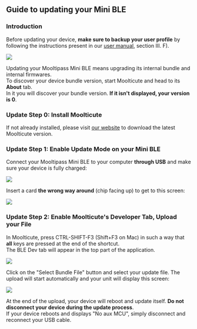 ## [](#header-2)Guide to updating your Mini BLE  
   
### [](#header-3)Introduction
  
Before updating your device, **make sure to backup your user profile** by following the instructions present in our [user manual](https://github.com/mooltipass/minible/raw/master/MooltipassMiniBLEUserManual.pdf), section III. F).  
  
![](https://github.com/mooltipass/minible/blob/gh-pages/images/minible_update_guide/ble_bundle_version.png?raw=true)  
  
Updating your Mooltipass Mini BLE means upgrading its internal bundle and internal firmwares.  
To discover your device bundle version, start Moolticute and head to its **About** tab.  
In it you will discover your bundle version. **If it isn't displayed, your version is 0**.  
  
### [](#header-3)Update Step 0: Install Moolticute
If not already installed, please visit [our website](https://www.themooltipass.com/setup/) to download the latest Moolticute version.
  
  
### [](#header-3)Update Step 1: Enable Update Mode on your Mini BLE
Connect your Mooltipass Mini BLE to your computer **through USB** and make sure your device is fully charged:  
  
![](https://github.com/mooltipass/minible/blob/gh-pages/images/rf_debug_guide/welcome_screen.png?raw=true)  
  
Insert a card **the wrong way around** (chip facing up) to get to this screen:  
  
![](https://github.com/mooltipass/minible/blob/gh-pages/images/rf_debug_guide/invalid.png?raw=true)  
  
    
### [](#header-3)Update Step 2: Enable Moolticute's Developer Tab, Upload your File

In Moolticute, press CTRL-SHIFT-F3 (Shift+F3 on Mac) in such a way that **all** keys are pressed at the end of the shortcut.  
The BLE Dev tab will appear in the top part of the application.  
  
![](https://github.com/mooltipass/minible/blob/master/wiki/images/minible_update_guide/ble_dev_tab_upload_flash_new.png?raw=true)  

Click on the "Select Bundle File" button and select your update file. The upload will start automatically and your unit will display this screen:    
  
![](https://github.com/mooltipass/minible/blob/gh-pages/images/minible_update_guide/firmware_file_update.png?raw=true)  
   
At the end of the upload, your device will reboot and update itself. **Do not disconnect your device during the update process**.  
If your device reboots and displays "No aux MCU", simply disconnect and reconnect your USB cable.   
